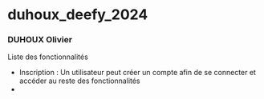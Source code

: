 # duhoux_deefy_2024
### DUHOUX Olivier

Liste des fonctionnalités
 * Inscription : Un utilisateur peut créer un compte afin de se connecter et accéder au reste des fonctionnalités
 * 